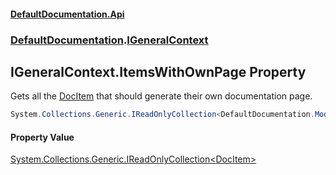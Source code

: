 #### [DefaultDocumentation\.Api](../../index.md 'index')
### [DefaultDocumentation](../../index.md#DefaultDocumentation 'DefaultDocumentation').[IGeneralContext](index.md 'DefaultDocumentation\.IGeneralContext')

## IGeneralContext\.ItemsWithOwnPage Property

Gets all the [DocItem](../Models/DocItem/index.md 'DefaultDocumentation\.Models\.DocItem') that should generate their own documentation page\.

```csharp
System.Collections.Generic.IReadOnlyCollection<DefaultDocumentation.Models.DocItem> ItemsWithOwnPage { get; }
```

#### Property Value
[System\.Collections\.Generic\.IReadOnlyCollection&lt;](https://learn.microsoft.com/en-us/dotnet/api/system.collections.generic.ireadonlycollection-1 'System\.Collections\.Generic\.IReadOnlyCollection\`1')[DocItem](../Models/DocItem/index.md 'DefaultDocumentation\.Models\.DocItem')[&gt;](https://learn.microsoft.com/en-us/dotnet/api/system.collections.generic.ireadonlycollection-1 'System\.Collections\.Generic\.IReadOnlyCollection\`1')